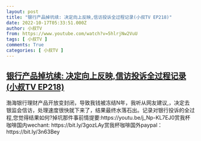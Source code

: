 ```yaml
---
layout: post
title: "银行产品掉坑续: 决定向上反映,信访投诉全过程记录(小叔TV EP218)"
date: 2022-10-17T05:33:51.000Z
author: 小叔TV
from: https://www.youtube.com/watch?v=5hlrjNw2VuU
tags: [ 小叔TV ]
comments: True
categories: [ 小叔TV ]
---
```

<!--1665984831000-->
[银行产品掉坑续: 决定向上反映,信访投诉全过程记录(小叔TV EP218)](https://www.youtube.com/watch?v=5hlrjNw2VuU)
------

<div>
渤海银行理财产品开放变封闭，导致我钱被冻结N年，我听从网友建议,，决定去银监会信访，处理速度很快就下来了，结果最终水落石出。记录对银行投诉的全过程,您觉得结果如何?掉坑那件事前情提要:https://youtu.be/j_Np-KL7EJ0赏我杯咖啡国内wechant: https://bit.ly/3gozLAy赏我杯咖啡国外paypal：https://bit.ly/3n63Bey
</div>
